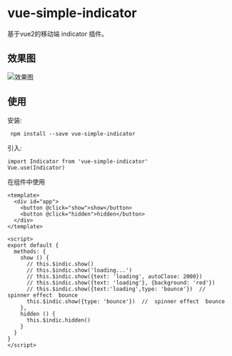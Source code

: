 # vue-simple-indicator
  基于vue2的移动端 indicator 插件。
## 效果图
![效果图](http://www.chenshujin.cn/blog-resources/vueIndicator/indicatorGif.gif)
## 使用
安装:
```
 npm install --save vue-simple-indicator
```
引入:
```
import Indicator from 'vue-simple-indicator'
Vue.use(Indicator)
```
在组件中使用
```
<template>
  <div id="app">
    <button @click="show">show</button>
    <button @click="hidden">hidden</button>
  </div>
</template>

<script>
export default {
  methods: {
    show () {
      // this.$indic.show()
      // this.$indic.show('loading...')
      // this.$indic.show({text: 'loading', autoClose: 2000})
      // this.$indic.show({text: 'loading'}, {background: 'red'})
      // this.$indic.show({text:'loading',type: 'bounce'})  //  spinner effect  bounce  
      this.$indic.show({type: 'bounce'})  //  spinner effect  bounce  
    },
    hidden () {
      this.$indic.hidden()
    }
  }
}
</script>
```
